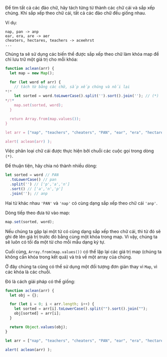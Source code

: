 Để tìm tất cả các đảo chữ, hãy tách từng từ thành các chữ cái và sắp xếp chúng. Khi sắp xếp theo chữ cái, tất cả các đảo chữ đều giống nhau.

Ví dụ:

```
nap, pan -> anp
ear, era, are -> aer
cheaters, hectares, teachers -> aceehrst
...
```

Chúng ta sẽ sử dụng các biến thể được sắp xếp theo chữ làm khóa map để chỉ lưu trữ một giá trị cho mỗi khóa:

```js run
function aclean(arr) {
  let map = new Map();

  for (let word of arr) {
    // tách từ bằng các chữ, sắp xếp chúng và nối lại
*!*
    let sorted = word.toLowerCase().split('').sort().join(''); // (*)
*/!*
    map.set(sorted, word);
  }

  return Array.from(map.values());
}

let arr = ["nap", "teachers", "cheaters", "PAN", "ear", "era", "hectares"];

alert( aclean(arr) );
```

Việc phân loại chữ cái được thực hiện bởi chuỗi các cuộc gọi trong dòng `(*)`.

Để thuận tiện, hãy chia nó thành nhiều dòng:

```js
let sorted = word // PAN
  .toLowerCase() // pan
  .split('') // ['p','a','n']
  .sort() // ['a','n','p']
  .join(''); // anp
```

Hai từ khác nhau `'PAN'` và `'nap'` có cùng dạng sắp xếp theo chữ cái `'anp'`.

Dòng tiếp theo đưa từ vào map:

```js
map.set(sorted, word);
```

Nếu chúng ta gặp lại một từ có cùng dạng sắp xếp theo chữ cái, thì từ đó sẽ ghi đè lên giá trị trước đó bằng cùng một khóa trong map. Vì vậy, chúng ta sẽ luôn có tối đa một từ cho mỗi mẫu dạng ký tự.

Cuối cùng, `Array.from(map.values())` có thể lặp lại các giá trị map (chúng ta không cần khóa trong kết quả) và trả về một array của chúng.

Ở đây chúng ta cũng có thể sử dụng một đối tượng đơn giản thay vì `Map`, vì các khóa là các chuỗi.

Đó là cách giải pháp có thể giống:

```js run demo
function aclean(arr) {
  let obj = {};

  for (let i = 0; i < arr.length; i++) {
    let sorted = arr[i].toLowerCase().split("").sort().join("");
    obj[sorted] = arr[i];
  }

  return Object.values(obj);
}

let arr = ["nap", "teachers", "cheaters", "PAN", "ear", "era", "hectares"];

alert( aclean(arr) );
```
